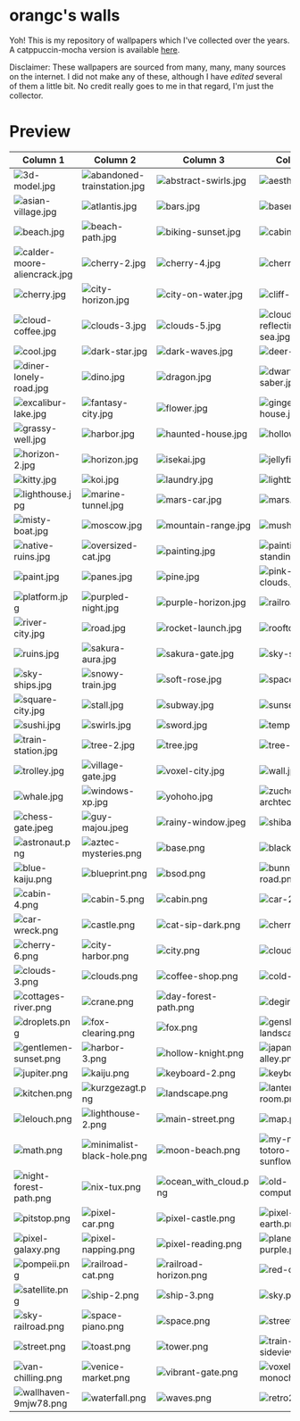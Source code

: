 # orangc's walls
Yoh! This is my repository of wallpapers which I've collected over the years. A catppuccin-mocha version is available [here](https://github.com/orxngc/walls-catppuccin-mocha).

Disclaimer: These wallpapers are sourced from many, many, many sources on the internet. I did not make any of these, although I have *edited* several of them a little bit. No credit really goes to me in that regard, I'm just the collector.
# Preview
| Column 1 | Column 2 | Column 3 | Column 4 |
|---------|---------|---------|---------|
| ![3d-model.jpg](https://raw.githubusercontent.com/orxngc/walls/main/3d-model.jpg) | ![abandoned-trainstation.jpg](https://raw.githubusercontent.com/orxngc/walls/main/abandoned-trainstation.jpg) | ![abstract-swirls.jpg](https://raw.githubusercontent.com/orxngc/walls/main/abstract-swirls.jpg) | ![aesthetic.jpg](https://raw.githubusercontent.com/orxngc/walls/main/aesthetic.jpg) |
| ![asian-village.jpg](https://raw.githubusercontent.com/orxngc/walls/main/asian-village.jpg) | ![atlantis.jpg](https://raw.githubusercontent.com/orxngc/walls/main/atlantis.jpg) | ![bars.jpg](https://raw.githubusercontent.com/orxngc/walls/main/bars.jpg) | ![basement.jpg](https://raw.githubusercontent.com/orxngc/walls/main/basement.jpg) |
| ![beach.jpg](https://raw.githubusercontent.com/orxngc/walls/main/beach.jpg) | ![beach-path.jpg](https://raw.githubusercontent.com/orxngc/walls/main/beach-path.jpg) | ![biking-sunset.jpg](https://raw.githubusercontent.com/orxngc/walls/main/biking-sunset.jpg) | ![cabin-2.jpg](https://raw.githubusercontent.com/orxngc/walls/main/cabin-2.jpg) |
| ![calder-moore-aliencrack.jpg](https://raw.githubusercontent.com/orxngc/walls/main/calder-moore-aliencrack.jpg) | ![cherry-2.jpg](https://raw.githubusercontent.com/orxngc/walls/main/cherry-2.jpg) | ![cherry-4.jpg](https://raw.githubusercontent.com/orxngc/walls/main/cherry-4.jpg) | ![cherry-5.jpg](https://raw.githubusercontent.com/orxngc/walls/main/cherry-5.jpg) |
| ![cherry.jpg](https://raw.githubusercontent.com/orxngc/walls/main/cherry.jpg) | ![city-horizon.jpg](https://raw.githubusercontent.com/orxngc/walls/main/city-horizon.jpg) | ![city-on-water.jpg](https://raw.githubusercontent.com/orxngc/walls/main/city-on-water.jpg) | ![cliff-path.jpg](https://raw.githubusercontent.com/orxngc/walls/main/cliff-path.jpg) |
| ![cloud-coffee.jpg](https://raw.githubusercontent.com/orxngc/walls/main/cloud-coffee.jpg) | ![clouds-3.jpg](https://raw.githubusercontent.com/orxngc/walls/main/clouds-3.jpg) | ![clouds-5.jpg](https://raw.githubusercontent.com/orxngc/walls/main/clouds-5.jpg) | ![clouds-reflecting-on-sea.jpg](https://raw.githubusercontent.com/orxngc/walls/main/clouds-reflecting-on-sea.jpg) |
| ![cool.jpg](https://raw.githubusercontent.com/orxngc/walls/main/cool.jpg) | ![dark-star.jpg](https://raw.githubusercontent.com/orxngc/walls/main/dark-star.jpg) | ![dark-waves.jpg](https://raw.githubusercontent.com/orxngc/walls/main/dark-waves.jpg) | ![deer-glade.jpg](https://raw.githubusercontent.com/orxngc/walls/main/deer-glade.jpg) |
| ![diner-lonely-road.jpg](https://raw.githubusercontent.com/orxngc/walls/main/diner-lonely-road.jpg) | ![dino.jpg](https://raw.githubusercontent.com/orxngc/walls/main/dino.jpg) | ![dragon.jpg](https://raw.githubusercontent.com/orxngc/walls/main/dragon.jpg) | ![dwarf-saber.jpg](https://raw.githubusercontent.com/orxngc/walls/main/dwarf-saber.jpg) |
| ![excalibur-lake.jpg](https://raw.githubusercontent.com/orxngc/walls/main/excalibur-lake.jpg) | ![fantasy-city.jpg](https://raw.githubusercontent.com/orxngc/walls/main/fantasy-city.jpg) | ![flower.jpg](https://raw.githubusercontent.com/orxngc/walls/main/flower.jpg) | ![gingerbread-house.jpg](https://raw.githubusercontent.com/orxngc/walls/main/gingerbread-house.jpg) |
| ![grassy-well.jpg](https://raw.githubusercontent.com/orxngc/walls/main/grassy-well.jpg) | ![harbor.jpg](https://raw.githubusercontent.com/orxngc/walls/main/harbor.jpg) | ![haunted-house.jpg](https://raw.githubusercontent.com/orxngc/walls/main/haunted-house.jpg) | ![hollow.jpg](https://raw.githubusercontent.com/orxngc/walls/main/hollow.jpg) |
| ![horizon-2.jpg](https://raw.githubusercontent.com/orxngc/walls/main/horizon-2.jpg) | ![horizon.jpg](https://raw.githubusercontent.com/orxngc/walls/main/horizon.jpg) | ![isekai.jpg](https://raw.githubusercontent.com/orxngc/walls/main/isekai.jpg) | ![jellyfish.jpg](https://raw.githubusercontent.com/orxngc/walls/main/jellyfish.jpg) |
| ![kitty.jpg](https://raw.githubusercontent.com/orxngc/walls/main/kitty.jpg) | ![koi.jpg](https://raw.githubusercontent.com/orxngc/walls/main/koi.jpg) | ![laundry.jpg](https://raw.githubusercontent.com/orxngc/walls/main/laundry.jpg) | ![lightbulbs.jpg](https://raw.githubusercontent.com/orxngc/walls/main/lightbulbs.jpg) |
| ![lighthouse.jpg](https://raw.githubusercontent.com/orxngc/walls/main/lighthouse.jpg) | ![marine-tunnel.jpg](https://raw.githubusercontent.com/orxngc/walls/main/marine-tunnel.jpg) | ![mars-car.jpg](https://raw.githubusercontent.com/orxngc/walls/main/mars-car.jpg) | ![mars.jpg](https://raw.githubusercontent.com/orxngc/walls/main/mars.jpg) |
| ![misty-boat.jpg](https://raw.githubusercontent.com/orxngc/walls/main/misty-boat.jpg) | ![moscow.jpg](https://raw.githubusercontent.com/orxngc/walls/main/moscow.jpg) | ![mountain-range.jpg](https://raw.githubusercontent.com/orxngc/walls/main/mountain-range.jpg) | ![mushishi.jpg](https://raw.githubusercontent.com/orxngc/walls/main/mushishi.jpg) |
| ![native-ruins.jpg](https://raw.githubusercontent.com/orxngc/walls/main/native-ruins.jpg) | ![oversized-cat.jpg](https://raw.githubusercontent.com/orxngc/walls/main/oversized-cat.jpg) | ![painting.jpg](https://raw.githubusercontent.com/orxngc/walls/main/painting.jpg) | ![painting-standing.jpg](https://raw.githubusercontent.com/orxngc/walls/main/painting-standing.jpg) |
| ![paint.jpg](https://raw.githubusercontent.com/orxngc/walls/main/paint.jpg) | ![panes.jpg](https://raw.githubusercontent.com/orxngc/walls/main/panes.jpg) | ![pine.jpg](https://raw.githubusercontent.com/orxngc/walls/main/pine.jpg) | ![pink-clouds.jpg](https://raw.githubusercontent.com/orxngc/walls/main/pink-clouds.jpg) |
| ![platform.jpg](https://raw.githubusercontent.com/orxngc/walls/main/platform.jpg) | ![purpled-night.jpg](https://raw.githubusercontent.com/orxngc/walls/main/purpled-night.jpg) | ![purple-horizon.jpg](https://raw.githubusercontent.com/orxngc/walls/main/purple-horizon.jpg) | ![railroad-2.jpg](https://raw.githubusercontent.com/orxngc/walls/main/railroad-2.jpg) |
| ![river-city.jpg](https://raw.githubusercontent.com/orxngc/walls/main/river-city.jpg) | ![road.jpg](https://raw.githubusercontent.com/orxngc/walls/main/road.jpg) | ![rocket-launch.jpg](https://raw.githubusercontent.com/orxngc/walls/main/rocket-launch.jpg) | ![rooftops.jpg](https://raw.githubusercontent.com/orxngc/walls/main/rooftops.jpg) |
| ![ruins.jpg](https://raw.githubusercontent.com/orxngc/walls/main/ruins.jpg) | ![sakura-aura.jpg](https://raw.githubusercontent.com/orxngc/walls/main/sakura-aura.jpg) | ![sakura-gate.jpg](https://raw.githubusercontent.com/orxngc/walls/main/sakura-gate.jpg) | ![sky-sailing.jpg](https://raw.githubusercontent.com/orxngc/walls/main/sky-sailing.jpg) |
| ![sky-ships.jpg](https://raw.githubusercontent.com/orxngc/walls/main/sky-ships.jpg) | ![snowy-train.jpg](https://raw.githubusercontent.com/orxngc/walls/main/snowy-train.jpg) | ![soft-rose.jpg](https://raw.githubusercontent.com/orxngc/walls/main/soft-rose.jpg) | ![space.jpg](https://raw.githubusercontent.com/orxngc/walls/main/space.jpg) |
| ![square-city.jpg](https://raw.githubusercontent.com/orxngc/walls/main/square-city.jpg) | ![stall.jpg](https://raw.githubusercontent.com/orxngc/walls/main/stall.jpg) | ![subway.jpg](https://raw.githubusercontent.com/orxngc/walls/main/subway.jpg) | ![sunset.jpg](https://raw.githubusercontent.com/orxngc/walls/main/sunset.jpg) |
| ![sushi.jpg](https://raw.githubusercontent.com/orxngc/walls/main/sushi.jpg) | ![swirls.jpg](https://raw.githubusercontent.com/orxngc/walls/main/swirls.jpg) | ![sword.jpg](https://raw.githubusercontent.com/orxngc/walls/main/sword.jpg) | ![temple.jpg](https://raw.githubusercontent.com/orxngc/walls/main/temple.jpg) |
| ![train-station.jpg](https://raw.githubusercontent.com/orxngc/walls/main/train-station.jpg) | ![tree-2.jpg](https://raw.githubusercontent.com/orxngc/walls/main/tree-2.jpg) | ![tree.jpg](https://raw.githubusercontent.com/orxngc/walls/main/tree.jpg) | ![tree-stump.jpg](https://raw.githubusercontent.com/orxngc/walls/main/tree-stump.jpg) |
| ![trolley.jpg](https://raw.githubusercontent.com/orxngc/walls/main/trolley.jpg) | ![village-gate.jpg](https://raw.githubusercontent.com/orxngc/walls/main/village-gate.jpg) | ![voxel-city.jpg](https://raw.githubusercontent.com/orxngc/walls/main/voxel-city.jpg) | ![wall.jpg](https://raw.githubusercontent.com/orxngc/walls/main/wall.jpg) |
| ![whale.jpg](https://raw.githubusercontent.com/orxngc/walls/main/whale.jpg) | ![windows-xp.jpg](https://raw.githubusercontent.com/orxngc/walls/main/windows-xp.jpg) | ![yohoho.jpg](https://raw.githubusercontent.com/orxngc/walls/main/yohoho.jpg) | ![zuchold-archtecture.jpg](https://raw.githubusercontent.com/orxngc/walls/main/zuchold-archtecture.jpg) |
| ![chess-gate.jpeg](https://raw.githubusercontent.com/orxngc/walls/main/chess-gate.jpeg) | ![guy-majou.jpeg](https://raw.githubusercontent.com/orxngc/walls/main/guy-majou.jpeg) | ![rainy-window.jpeg](https://raw.githubusercontent.com/orxngc/walls/main/rainy-window.jpeg) | ![shiba-inu.jpeg](https://raw.githubusercontent.com/orxngc/walls/main/shiba-inu.jpeg) |
| ![astronaut.png](https://raw.githubusercontent.com/orxngc/walls/main/astronaut.png) | ![aztec-mysteries.png](https://raw.githubusercontent.com/orxngc/walls/main/aztec-mysteries.png) | ![base.png](https://raw.githubusercontent.com/orxngc/walls/main/base.png) | ![black-hole.png](https://raw.githubusercontent.com/orxngc/walls/main/black-hole.png) |
| ![blue-kaiju.png](https://raw.githubusercontent.com/orxngc/walls/main/blue-kaiju.png) | ![blueprint.png](https://raw.githubusercontent.com/orxngc/walls/main/blueprint.png) | ![bsod.png](https://raw.githubusercontent.com/orxngc/walls/main/bsod.png) | ![bunnies-road.png](https://raw.githubusercontent.com/orxngc/walls/main/bunnies-road.png) |
| ![cabin-4.png](https://raw.githubusercontent.com/orxngc/walls/main/cabin-4.png) | ![cabin-5.png](https://raw.githubusercontent.com/orxngc/walls/main/cabin-5.png) | ![cabin.png](https://raw.githubusercontent.com/orxngc/walls/main/cabin.png) | ![car-2.png](https://raw.githubusercontent.com/orxngc/walls/main/car-2.png) |
| ![car-wreck.png](https://raw.githubusercontent.com/orxngc/walls/main/car-wreck.png) | ![castle.png](https://raw.githubusercontent.com/orxngc/walls/main/castle.png) | ![cat-sip-dark.png](https://raw.githubusercontent.com/orxngc/walls/main/cat-sip-dark.png) | ![cherry-3.png](https://raw.githubusercontent.com/orxngc/walls/main/cherry-3.png) |
| ![cherry-6.png](https://raw.githubusercontent.com/orxngc/walls/main/cherry-6.png) | ![city-harbor.png](https://raw.githubusercontent.com/orxngc/walls/main/city-harbor.png) | ![city.png](https://raw.githubusercontent.com/orxngc/walls/main/city.png) | ![clouds-2.png](https://raw.githubusercontent.com/orxngc/walls/main/clouds-2.png) |
| ![clouds-3.png](https://raw.githubusercontent.com/orxngc/walls/main/clouds-3.png) | ![clouds.png](https://raw.githubusercontent.com/orxngc/walls/main/clouds.png) | ![coffee-shop.png](https://raw.githubusercontent.com/orxngc/walls/main/coffee-shop.png) | ![cold-alley.png](https://raw.githubusercontent.com/orxngc/walls/main/cold-alley.png) |
| ![cottages-river.png](https://raw.githubusercontent.com/orxngc/walls/main/cottages-river.png) | ![crane.png](https://raw.githubusercontent.com/orxngc/walls/main/crane.png) | ![day-forest-path.png](https://raw.githubusercontent.com/orxngc/walls/main/day-forest-path.png) | ![degirled.png](https://raw.githubusercontent.com/orxngc/walls/main/degirled.png) |
| ![droplets.png](https://raw.githubusercontent.com/orxngc/walls/main/droplets.png) | ![fox-clearing.png](https://raw.githubusercontent.com/orxngc/walls/main/fox-clearing.png) | ![fox.png](https://raw.githubusercontent.com/orxngc/walls/main/fox.png) | ![genshin-landscape.png](https://raw.githubusercontent.com/orxngc/walls/main/genshin-landscape.png) |
| ![gentlemen-sunset.png](https://raw.githubusercontent.com/orxngc/walls/main/gentlemen-sunset.png) | ![harbor-3.png](https://raw.githubusercontent.com/orxngc/walls/main/harbor-3.png) | ![hollow-knight.png](https://raw.githubusercontent.com/orxngc/walls/main/hollow-knight.png) | ![japan-alley.png](https://raw.githubusercontent.com/orxngc/walls/main/japan-alley.png) |
| ![jupiter.png](https://raw.githubusercontent.com/orxngc/walls/main/jupiter.png) | ![kaiju.png](https://raw.githubusercontent.com/orxngc/walls/main/kaiju.png) | ![keyboard-2.png](https://raw.githubusercontent.com/orxngc/walls/main/keyboard-2.png) | ![keyboard.png](https://raw.githubusercontent.com/orxngc/walls/main/keyboard.png) |
| ![kitchen.png](https://raw.githubusercontent.com/orxngc/walls/main/kitchen.png) | ![kurzgezagt.png](https://raw.githubusercontent.com/orxngc/walls/main/kurzgezagt.png) | ![landscape.png](https://raw.githubusercontent.com/orxngc/walls/main/landscape.png) | ![lantern-light-room.png](https://raw.githubusercontent.com/orxngc/walls/main/lantern-light-room.png) |
| ![lelouch.png](https://raw.githubusercontent.com/orxngc/walls/main/lelouch.png) | ![lighthouse-2.png](https://raw.githubusercontent.com/orxngc/walls/main/lighthouse-2.png) | ![main-street.png](https://raw.githubusercontent.com/orxngc/walls/main/main-street.png) | ![map.png](https://raw.githubusercontent.com/orxngc/walls/main/map.png) |
| ![math.png](https://raw.githubusercontent.com/orxngc/walls/main/math.png) | ![minimalist-black-hole.png](https://raw.githubusercontent.com/orxngc/walls/main/minimalist-black-hole.png) | ![moon-beach.png](https://raw.githubusercontent.com/orxngc/walls/main/moon-beach.png) | ![my-neighbor-totoro-sunflowers.png](https://raw.githubusercontent.com/orxngc/walls/main/my-neighbor-totoro-sunflowers.png) |
| ![night-forest-path.png](https://raw.githubusercontent.com/orxngc/walls/main/night-forest-path.png) | ![nix-tux.png](https://raw.githubusercontent.com/orxngc/walls/main/nix-tux.png) | ![ocean_with_cloud.png](https://raw.githubusercontent.com/orxngc/walls/main/ocean_with_cloud.png) | ![old-computer.png](https://raw.githubusercontent.com/orxngc/walls/main/old-computer.png) |
| ![pitstop.png](https://raw.githubusercontent.com/orxngc/walls/main/pitstop.png) | ![pixel-car.png](https://raw.githubusercontent.com/orxngc/walls/main/pixel-car.png) | ![pixel-castle.png](https://raw.githubusercontent.com/orxngc/walls/main/pixel-castle.png) | ![pixel-earth.png](https://raw.githubusercontent.com/orxngc/walls/main/pixel-earth.png) |
| ![pixel-galaxy.png](https://raw.githubusercontent.com/orxngc/walls/main/pixel-galaxy.png) | ![pixel-napping.png](https://raw.githubusercontent.com/orxngc/walls/main/pixel-napping.png) | ![pixel-reading.png](https://raw.githubusercontent.com/orxngc/walls/main/pixel-reading.png) | ![plane-purple.png](https://raw.githubusercontent.com/orxngc/walls/main/plane-purple.png) |
| ![pompeii.png](https://raw.githubusercontent.com/orxngc/walls/main/pompeii.png) | ![railroad-cat.png](https://raw.githubusercontent.com/orxngc/walls/main/railroad-cat.png) | ![railroad-horizon.png](https://raw.githubusercontent.com/orxngc/walls/main/railroad-horizon.png) | ![red-city.png](https://raw.githubusercontent.com/orxngc/walls/main/red-city.png) |
| ![satellite.png](https://raw.githubusercontent.com/orxngc/walls/main/satellite.png) | ![ship-2.png](https://raw.githubusercontent.com/orxngc/walls/main/ship-2.png) | ![ship-3.png](https://raw.githubusercontent.com/orxngc/walls/main/ship-3.png) | ![sky.png](https://raw.githubusercontent.com/orxngc/walls/main/sky.png) |
| ![sky-railroad.png](https://raw.githubusercontent.com/orxngc/walls/main/sky-railroad.png) | ![space-piano.png](https://raw.githubusercontent.com/orxngc/walls/main/space-piano.png) | ![space.png](https://raw.githubusercontent.com/orxngc/walls/main/space.png) | ![street-4.png](https://raw.githubusercontent.com/orxngc/walls/main/street-4.png) |
| ![street.png](https://raw.githubusercontent.com/orxngc/walls/main/street.png) | ![toast.png](https://raw.githubusercontent.com/orxngc/walls/main/toast.png) | ![tower.png](https://raw.githubusercontent.com/orxngc/walls/main/tower.png) | ![train-sideview.png](https://raw.githubusercontent.com/orxngc/walls/main/train-sideview.png) |
| ![van-chilling.png](https://raw.githubusercontent.com/orxngc/walls/main/van-chilling.png) | ![venice-market.png](https://raw.githubusercontent.com/orxngc/walls/main/venice-market.png) | ![vibrant-gate.png](https://raw.githubusercontent.com/orxngc/walls/main/vibrant-gate.png) | ![voxel-houses-monochrome.png](https://raw.githubusercontent.com/orxngc/walls/main/voxel-houses-monochrome.png) |
| ![wallhaven-9mjw78.png](https://raw.githubusercontent.com/orxngc/walls/main/wallhaven-9mjw78.png) | ![waterfall.png](https://raw.githubusercontent.com/orxngc/walls/main/waterfall.png) | ![waves.png](https://raw.githubusercontent.com/orxngc/walls/main/waves.png) | ![retro2_live.gif](https://raw.githubusercontent.com/orxngc/walls/main/retro2_live.gif) |
